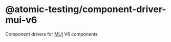 # @atomic-testing/component-driver-mui-v6

Component drivers for [MUI](https://mui.com) V6 components
